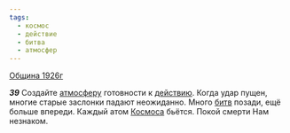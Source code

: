 ```yaml
---
tags:
  - космос
  - действие
  - битва
  - атмосфер
---
```


[Община 1926г](/agni/1926)

___39___
Создайте [атмосферу](/tag/#атмосфер) готовности к [действию](/tag/#действие). Когда удар пущен, многие старые заслонки падают неожиданно. Много [битв](/tag/#битва) позади, ещё больше впереди. Каждый атом [Космоса](/tag/#космос) бьётся. Покой смерти Нам незнаком.   

